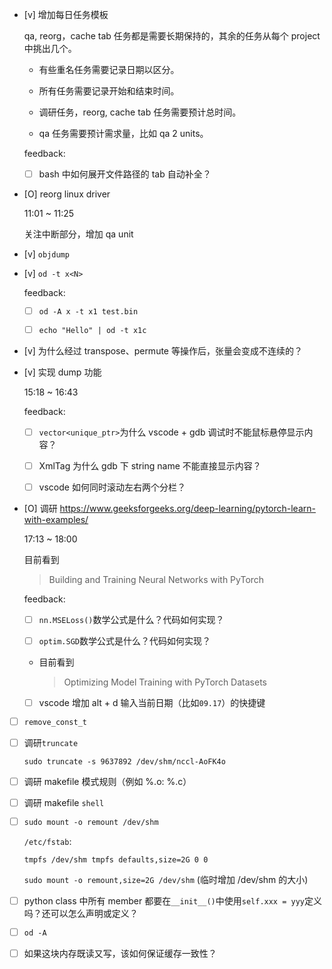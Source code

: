* [v] 增加每日任务模板

    qa, reorg，cache tab 任务都是需要长期保持的，其余的任务从每个 project 中挑出几个。

    * 有些重名任务需要记录日期以区分。
    
    * 所有任务需要记录开始和结束时间。
    
    * 调研任务，reorg, cache tab 任务需要预计总时间。
    
    * qa 任务需要预计需求量，比如 qa 2 units。

    feedback:

    * [ ] bash 中如何展开文件路径的 tab 自动补全？

* [O] reorg linux driver

    11:01 ~ 11:25

    关注中断部分，增加 qa unit

* [v] `objdump`

* [v] `od -t x<N>`

    feedback:

    * [ ] `od -A x -t x1 test.bin`

    * [ ] `echo "Hello" | od -t x1c`

* [v] 为什么经过 transpose、permute 等操作后，张量会变成不连续的？

* [v] 实现 dump 功能

    15:18 ~ 16:43

    feedback:

    * [ ] `vector<unique_ptr>`为什么 vscode + gdb 调试时不能鼠标悬停显示内容？ 

    * [ ] XmlTag 为什么 gdb 下 string name 不能直接显示内容？

    * [ ] vscode 如何同时滚动左右两个分栏？

* [O] 调研 <https://www.geeksforgeeks.org/deep-learning/pytorch-learn-with-examples/>

    17:13 ~ 18:00

    目前看到

    > Building and Training Neural Networks with PyTorch

    feedback:

    * [ ] `nn.MSELoss()`数学公式是什么？代码如何实现？

    * [ ] `optim.SGD`数学公式是什么？代码如何实现？

    * 目前看到

        > Optimizing Model Training with PyTorch Datasets

    * [ ] vscode 增加 alt + d 输入当前日期（比如`09.17`）的快捷键

* [ ] `remove_const_t`

* [ ] 调研`truncate`

    `sudo truncate -s 9637892 /dev/shm/nccl-AoFK4o`

* [ ] 调研 makefile 模式规则（例如 %.o: %.c）

* [ ] 调研 makefile `shell`

* [ ] `sudo mount -o remount /dev/shm`

    `/etc/fstab`:

    ```
    tmpfs /dev/shm tmpfs defaults,size=2G 0 0
    ```

    `sudo mount -o remount,size=2G /dev/shm` (临时增加 /dev/shm 的大小)

* [ ] python class 中所有 member 都要在`__init__()`中使用`self.xxx = yyy`定义吗？还可以怎么声明或定义？

* [ ] `od -A`

* [ ] 如果这块内存既读又写，该如何保证缓存一致性？

